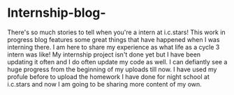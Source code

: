 # Internship-blog-
There's so much stories to tell when you're a intern at i.c.stars! This work in progress blog features some great things that have happened when I was interning there. I am here to share my experience as what life as a cycle 3 intern was like! My internship project isn't done yet but I have been updating it often and I do often update my code as well. I can defiantly see a huge progress from the beginning of my uploads till now. I have used my profule before to upload the homework I have done for night school at i.c.stars and now I am going to be sharing more content of my own. 
